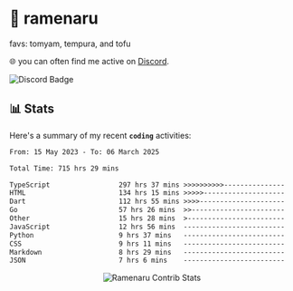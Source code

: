 # 🍜 ramenaru
favs: tomyam, tempura, and tofu

🌐 you can often find me active on [Discord](https://discordapp.com/users/503291004200157185).

![Discord Badge](https://dcbadge.vercel.app/api/shield/503291004200157185)

## 📊 Stats

Here's a summary of my recent **`coding`** activities:

<!--START_SECTION:waka-->

```txt
From: 15 May 2023 - To: 06 March 2025

Total Time: 715 hrs 29 mins

TypeScript                 297 hrs 37 mins >>>>>>>>>>---------------   41.60 %
HTML                       134 hrs 15 mins >>>>>--------------------   18.76 %
Dart                       112 hrs 55 mins >>>>---------------------   15.78 %
Go                         57 hrs 26 mins  >>-----------------------   08.03 %
Other                      15 hrs 28 mins  >------------------------   02.16 %
JavaScript                 12 hrs 56 mins  -------------------------   01.81 %
Python                     9 hrs 37 mins   -------------------------   01.34 %
CSS                        9 hrs 11 mins   -------------------------   01.28 %
Markdown                   8 hrs 29 mins   -------------------------   01.19 %
JSON                       7 hrs 6 mins    -------------------------   00.99 %
```

<!--END_SECTION:waka-->

<div style="text-align: center;">
   <img align="center" src="https://github-readme-streak-stats.herokuapp.com/?user=Ramenaru&theme=dark&card_width=520" alt="Ramenaru Contrib Stats" />
</div>

